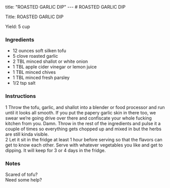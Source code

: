 <!DOCTYPE HTML PUBLIC "-//W3C//DTD HTML 4.0 Transitional//EN">
<html>
  <head>
  title: "ROASTED GARLIC DIP"
---
# ROASTED GARLIC DIP<link rel='stylesheet' href='style.css' type='text/css'><meta http-equiv="Content-Style-Stype" content="text/css">
     <meta http-equiv="Content-Type" content="text/html;charset=utf-8">
     </head><body><div class="recipe" itemscope itemtype="http://schema.org/Recipe"><div class='header'><p class="title"><span class="label">Title:</span> <span itemprop="name">ROASTED GARLIC DIP</span></p>
<p class="yields"><span class="label">Yield:</span> <span itemprop="recipeYield">5 cup</span></p>
</div><div class="ing"><h3>Ingredients</h3><ul class="ing"><li class="ing" itemprop="ingredients">12 ounces soft silken tofu </li>
<li class="ing" itemprop="ingredients">5 clove roasted garlic </li>
<li class="ing" itemprop="ingredients">2 TBL minced shallot or white onion </li>
<li class="ing" itemprop="ingredients">1 TBL apple cider vinegar or lemon juice </li>
<li class="ing" itemprop="ingredients">1 TBL minced chives </li>
<li class="ing" itemprop="ingredients">1 TBL minced fresh parsley </li>
<li class="ing" itemprop="ingredients">1/2 tsp salt </li>
</ul>
</div>
<div class="instructions"><h3 class="Instructions">Instructions</h3><div itemprop="recipeInstructions"><p>1 Throw the tofu, garlic, and shallot into a blender or food processor and run until it looks all smooth. If you put the papery garlic skin in there too, we swear we’re going drive over there and confiscate your whole fucking kitchen from you. Damn. Throw in the rest of the ingredients and pulse it a couple of times so everything gets chopped up and mixed in but the herbs are still kinda visible.<br>2 Let it sit in the fridge at least 1 hour before serving so that the flavors can get to know each other. Serve with whatever vegetables you like and get to dipping. It will keep for 3 or 4 days in the fridge.</p></div></div><div class="modifications"><h3 class="Notes">Notes</h3><p>Scared of tofu?<br> Need some help?</p></div></div>

</body>
</html>